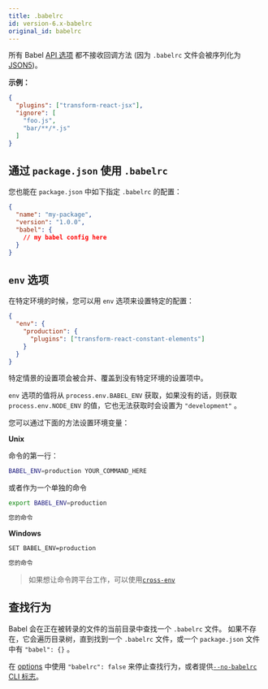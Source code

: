```yaml
---
title: .babelrc
id: version-6.x-babelrc
original_id: babelrc
---
```


所有 Babel [API 选项](api.md) 都不接收回调方法 (因为 `.babelrc` 文件会被序列化为 [JSON5](https://github.com/json5/json5))。

**示例：**

```json
{
  "plugins": ["transform-react-jsx"],
  "ignore": [
    "foo.js",
    "bar/**/*.js"
  ]
}
```

## 通过 `package.json` 使用 `.babelrc`

您也能在 `package.json` 中如下指定 `.babelrc` 的配置：

```json
{
  "name": "my-package",
  "version": "1.0.0",
  "babel": {
    // my babel config here
  }
}
```

## `env` 选项

在特定环境的时候，您可以用 `env` 选项来设置特定的配置：

```json
{
  "env": {
    "production": {
      "plugins": ["transform-react-constant-elements"]
    }
  }
}
```

特定情景的设置项会被合并、覆盖到没有特定环境的设置项中。

`env` 选项的值将从 `process.env.BABEL_ENV` 获取，如果没有的话，则获取 `process.env.NODE_ENV` 的值，它也无法获取时会设置为  `"development"` 。

您可以通过下面的方法设置环境变量：

**Unix**

命令的第一行：

```sh
BABEL_ENV=production YOUR_COMMAND_HERE
```

或者作为一个单独的命令

```sh
export BABEL_ENV=production
```

```sh
您的命令
```

**Windows**

```sh
SET BABEL_ENV=production
```

```sh
您的命令
```

> 如果想让命令跨平台工作，可以使用[`cross-env`](https://www.npmjs.com/package/cross-env)

## 查找行为

Babel 会在正在被转录的文件的当前目录中查找一个 `.babelrc` 文件。 如果不存在，它会遍历目录树，直到找到一个 `.babelrc` 文件，或一个 `package.json` 文件中有 `"babel": {}` 。

在 [options](api.md#options) 中使用 `"babelrc": false` 来停止查找行为，或者提供[`--no-babelrc` CLI 标志](babel-cli.md#babel-ignoring-babelrc)。
